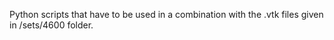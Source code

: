 Python scripts that have to be used in a combination with the .vtk files given in /sets/4600 folder.